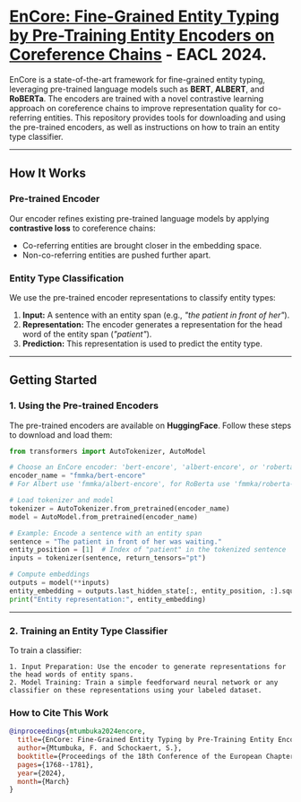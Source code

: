 # [EnCore: Fine-Grained Entity Typing by Pre-Training Entity Encoders on Coreference Chains](https://arxiv.org/abs/2305.12924) - EACL 2024.

EnCore is a state-of-the-art framework for fine-grained entity typing, leveraging pre-trained language models such as **BERT**, **ALBERT**, and **RoBERTa**. The encoders are trained with a novel contrastive learning approach on coreference chains to improve representation quality for co-referring entities. This repository provides tools for downloading and using the pre-trained encoders, as well as instructions on how to train an entity type classifier.

---

## **How It Works**

### **Pre-trained Encoder**
Our encoder refines existing pre-trained language models by applying **contrastive loss** to coreference chains:
- Co-referring entities are brought closer in the embedding space.
- Non-co-referring entities are pushed further apart.

### **Entity Type Classification**
We use the pre-trained encoder representations to classify entity types:
1. **Input:** A sentence with an entity span (e.g., *"the patient in front of her"*).
2. **Representation:** The encoder generates a representation for the head word of the entity span (*"patient"*).
3. **Prediction:** This representation is used to predict the entity type.

---

## **Getting Started**

### **1. Using the Pre-trained Encoders**

The pre-trained encoders are available on **HuggingFace**. Follow these steps to download and load them:

```python
from transformers import AutoTokenizer, AutoModel

# Choose an EnCore encoder: 'bert-encore', 'albert-encore', or 'roberta-encore'
encoder_name = "fmmka/bert-encore"
# For Albert use 'fmmka/albert-encore', for RoBerta use 'fmmka/roberta-encore'

# Load tokenizer and model
tokenizer = AutoTokenizer.from_pretrained(encoder_name)
model = AutoModel.from_pretrained(encoder_name)

# Example: Encode a sentence with an entity span
sentence = "The patient in front of her was waiting."
entity_position = [1]  # Index of "patient" in the tokenized sentence
inputs = tokenizer(sentence, return_tensors="pt")

# Compute embeddings
outputs = model(**inputs)
entity_embedding = outputs.last_hidden_state[:, entity_position, :].squeeze(1)
print("Entity representation:", entity_embedding)
```

---

### **2. Training an Entity Type Classifier**

To train a classifier:

    1. Input Preparation: Use the encoder to generate representations for the head words of entity spans.
    2. Model Training: Train a simple feedforward neural network or any classifier on these representations using your labeled dataset.


### **How to Cite This Work**
```bibtex
@inproceedings{mtumbuka2024encore,
  title={EnCore: Fine-Grained Entity Typing by Pre-Training Entity Encoders on Coreference Chains},
  author={Mtumbuka, F. and Schockaert, S.},
  booktitle={Proceedings of the 18th Conference of the European Chapter of the Association for Computational Linguistics (Volume 1: Long Papers)},
  pages={1768--1781},
  year={2024},
  month={March}
}
```


 
